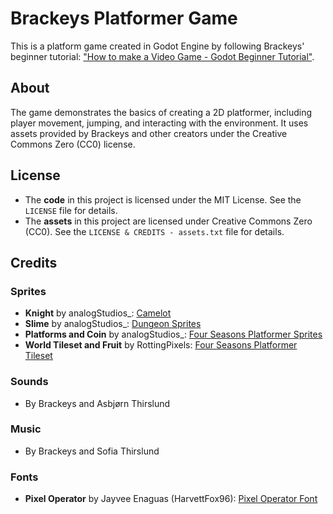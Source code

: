 # Brackeys Platformer Game

This is a platform game created in Godot Engine by following Brackeys' beginner tutorial: ["How to make a Video Game - Godot Beginner Tutorial"](https://www.youtube.com/watch?v=LOhfqjmasi0).

## About
The game demonstrates the basics of creating a 2D platformer, including player movement, jumping, and interacting with the environment. It uses assets provided by Brackeys and other creators under the Creative Commons Zero (CC0) license.

## License
- The **code** in this project is licensed under the MIT License. See the `LICENSE` file for details.
- The **assets** in this project are licensed under Creative Commons Zero (CC0). See the `LICENSE & CREDITS - assets.txt` file for details.

## Credits

### Sprites
- **Knight** by analogStudios_: [Camelot](https://analogstudios.itch.io/camelot)
- **Slime** by analogStudios_: [Dungeon Sprites](https://analogstudios.itch.io/dungeonsprites)
- **Platforms and Coin** by analogStudios_: [Four Seasons Platformer Sprites](https://analogstudios.itch.io/four-seasons-platformer-sprites)
- **World Tileset and Fruit** by RottingPixels: [Four Seasons Platformer Tileset](https://rottingpixels.itch.io/four-seasons-platformer-tileset-16x16free)

### Sounds
- By Brackeys and Asbjørn Thirslund

### Music
- By Brackeys and Sofia Thirslund

### Fonts
- **Pixel Operator** by Jayvee Enaguas (HarvettFox96): [Pixel Operator Font](https://www.dafont.com/pixel-operator.font?l[]=10&l[]=1)